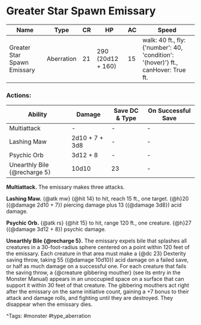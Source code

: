 # Greater Star Spawn Emissary

| Name | Type | CR | HP | AC | Speed |
|------|------|----|----|----|-------|
| Greater Star Spawn Emissary | Aberration | 21 | 290 (20d12 + 160) | 15 | walk: 40 ft., fly: {'number': 40, 'condition': '(hover)'} ft., canHover: True ft. |

### Actions:

| Ability | Damage | Save DC & Type | On Successful Save |
|---------|--------|----------------|--------------------|
| Multiattack | - | - | - |
| Lashing Maw | 2d10 + 7 + 3d8 | - | - |
| Psychic Orb | 3d12 + 8 | - | - |
| Unearthly Bile {@recharge 5} | 10d10 | 23 | - |


**Multiattack.** The emissary makes three attacks.

**Lashing Maw.** {@atk mw} {@hit 14} to hit, reach 15 ft., one target. {@h}20 ({@damage 2d10 + 7}) piercing damage plus 13 ({@damage 3d8}) acid damage.

**Psychic Orb.** {@atk rs} {@hit 15} to hit, range 120 ft., one creature. {@h}27 ({@damage 3d12 + 8}) psychic damage.

**Unearthly Bile {@recharge 5}.** The emissary expels bile that splashes all creatures in a 30-foot-radius sphere centered on a point within 120 feet of the emissary. Each creature in that area must make a {@dc 23} Dexterity saving throw, taking 55 ({@damage 10d10}) acid damage on a failed save, or half as much damage on a successful one. For each creature that fails the saving throw, a {@creature gibbering mouther} (see its entry in the Monster Manual) appears in an unoccupied space on a surface that can support it within 30 feet of that creature. The gibbering mouthers act right after the emissary on the same initiative count, gaining a +7 bonus to their attack and damage rolls, and fighting until they are destroyed. They disappear when the emissary dies.

^Tags: #monster #type_aberration